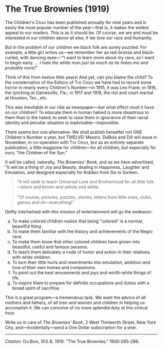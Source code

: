 # The True Brownies (1919)

The Children's <span style="font-variant:small-caps;"> Crisis</span> has been published annually for nine years and is easily the most popular number of the year—that is, it makes the widest appeal to our readers. This is as it should be. Of course, we are and must be interested in our children above all else, if we love our race and humanity.

But in the problem of our children we black folk are sorely puzzled. For example, a little girl writes us—we remember her as red-bronze and black-curled, with dancing eyes—'"I want to learn more about my race, so I want to begin early. … *I hate the white man just as much as he hates me and probably more!*"

Think of this from twelve little years! And yet, can you blame the child? To the consternation of the Editors of <span style="font-variant:small-caps;">The Crisis</span> we have had to record some horror in nearly every Children's Number—in 1915, it was Leo Frank; in 1916, the lynching at Gainesville, Fla.; in 1917 and 1918, the riot and court martial at Houston, Tex., etc.

This was inevitable in our rôle as newspaper—but what effect must it have on our children? To educate them in human hatred is more disastrous to them than to the hated; to seek to raise them in ignorance of their racial identity and peculiar situation is inadvisable—impossible.

There seems but one alternative: We shall publish hereafter not ONE Children's Number a year, but TWELVE! Messrs. DuBois and Dill will issue in November, in co-operation with <span style="font-variant:small-caps;">The Crisis</span>, but as an entirely separate publication, a little magazine for children—for all children, but especially for ours, "the Children of the Sun."

It will be called, naturally, *The Brownies' Book*, and as we have advertised, "It will be a thing of Joy and Beauty, dealing in Happiness, Laughter and Emulation, and designed especially for Kiddies from Six to Sixteen.

> "It will seek to teach Universal Love and Brotherhood for all little folk—black and brown and yellow and white.   
> &nbsp;   
> "Of course, pictures, puzzles, stories, letters from little ones, clubs, games and oh—everything!"

Deftly intertwined with this mission of entertainment will go the endeavor:
<ol type="a">
<li> To make colored children realize that being "colored" is a normal, beautiful thing.  
<li>   To make them familiar with the history and achievements of the Negro race.  
<li>   To make them know that other colored children have grown into beautiful, useful and famous persons.  
<li>  To teach them delicately a code of honor and action in their relations with white children.  
<li>  To turn their little hurts and resentments into emulation, ambition and love of their own homes and companions.  
<li> To point out the best amusements and joys and worth-while things of life.  
<li>  To inspire them to prepare for definite occupations and duties with a broad spirit of sacrifice.  
</ol>

This is a great program—a tremendous task. We want the advice of all mothers and fathers, of all men and women and children in helping us accomplish it. We can conceive of no more splendid duty at this critical hour.

Write us in care of *The Brownies' Book*, 2 West Thirteenth Street, New York City, and—incidentally—send a One Dollar subscription for a year.


________________
*Citation:* Du Bois, W.E.B. 1919. "The True Brownies." 18(6):285-286.
